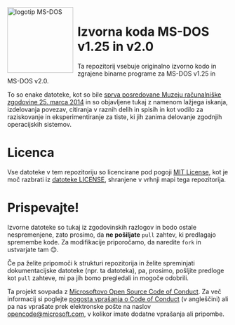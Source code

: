 <img width="150" height="150" align="left" style="float: left; margin: 0 10px 0 0;" alt="logotip MS-DOS" src="https://github.com/Microsoft/MS-DOS/blob/master/msdos-logo.png">   

# Izvorna koda MS-DOS v1.25 in v2.0
Ta repozitorij vsebuje originalno izvorno kodo in zgrajene binarne programe za MS-DOS v1.25 in MS-DOS v2.0.

To so enake datoteke, kot so bile [sprva posredovane Muzeju računalniške zgodovine 25. marca 2014]( http://www.computerhistory.org/atchm/microsoft-ms-dos-early-source-code/) in so objavljene tukaj z namenom lažjega iskanja, izdelovanja povezav, citiranja v raznih delih in spisih in kot vodilo za raziskovanje in eksperimentiranje za tiste, ki jih zanima delovanje zgodnjih operacijskih sistemov.  

# Licenca
Vse datoteke v tem repozitoriju so licencirane pod pogoji [MIT License]( https://sl.wikipedia.org/wiki/Licenca_MIT), kot je moč razbrati iz [datoteke LICENSE](https://github.com/Microsoft/MS-DOS/blob/master/LICENSE.md), shranjene v vrhnji mapi tega repozitorija.

# Prispevajte!
Izvorne datoteke so tukaj iz zgodovinskih razlogov in bodo ostale nespremenjene, zato prosimo, da **ne pošiljate** `pull` zahtev, ki predlagajo spremembe kode. Za modifikacije priporočamo, da naredite `fork` in ustvarjate tam 😊.  

Če pa želite pripomoči k strukturi repozitorija in želite spreminjati dokumentacijske datoteke (npr. ta datoteka), pa, prosimo, pošljite predloge kot `pull` zahteve, mi pa jih bomo pregledali in mogoče odobrili.

Ta projekt sovpada z [Microsoftovo Open Source Code of Conduct](https://opensource.microsoft.com/codeofconduct/).  Za več informacij si poglejte [pogosta vprašanja o Code of Conduct](https://opensource.microsoft.com/codeofconduct/faq/) (v angleščini) ali pa nas vprašate prek elektronske pošte na naslov [opencode@microsoft.com](mailto:opencode@microsoft.com), v kolikor imate dodatne vprašanja ali pripombe.
